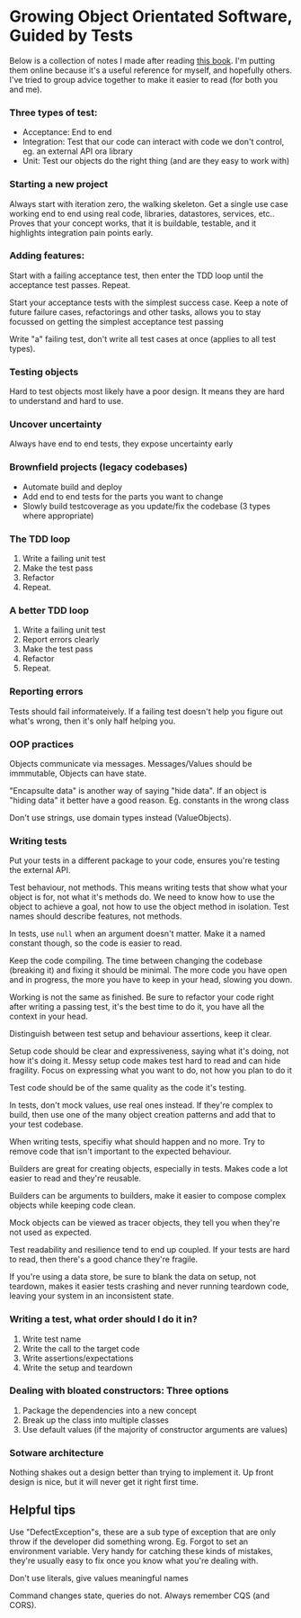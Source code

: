 # Growing Object Orientated Software, Guided by Tests

Below is a collection of notes I made after reading [this book](http://www.growing-object-oriented-software.com/). I'm putting them online because it's a useful reference for myself, and hopefully others. I've tried to group advice together to make it easier to read (for both you and me). 

### Three types of test:
- Acceptance: End to end
- Integration: Test that our code can interact with code we don't control, eg. an external API ora library
- Unit: Test our objects do the right thing (and are they easy to work with)

### Starting a new project
Always start with iteration zero, the walking skeleton. Get a single use case working end to end using real code, libraries, datastores, services, etc.. Proves that your concept works, that it is buildable, testable, and it highlights integration pain points early.

### Adding features:
Start with a failing acceptance test, then enter the TDD loop until the acceptance test passes. Repeat.

Start your acceptance tests with the simplest success case. Keep a note of future failure cases, refactorings and other tasks, allows you to stay focussed on getting the simplest acceptance test passing

Write "a" failing test, don't write all test cases at once (applies to all test types).

### Testing objects
Hard to test objects most likely have a poor design. It means they are hard to understand and hard to use.

### Uncover uncertainty
Always have end to end tests, they expose uncertainty early

### Brownfield projects (legacy codebases)
- Automate build and deploy
- Add end to end tests for the parts you want to change
- Slowly build testcoverage as you update/fix the codebase (3 types where appropriate) 

### The TDD loop
1. Write a failing unit test
2. Make the test pass
3. Refactor
4. Repeat.

### A better TDD loop
1. Write a failing unit test
2. Report errors clearly
3. Make the test pass
4. Refactor
5. Repeat.

### Reporting errors
Tests should fail informateively. If a failing test doesn't help you figure out what's wrong, then it's only half helping you.

### OOP practices
Objects communicate via messages. Messages/Values should be immmutable, Objects can have state.

"Encapsulte data" is another way of saying "hide data". If an object is "hiding data" it better have a good reason. Eg. constants in the wrong class

Don't use strings, use domain types instead (ValueObjects).

### Writing tests

Put your tests in a different package to your code, ensures you're testing the external API.

Test behaviour, not methods. This means writing tests that show what your object is for, not what it's methods do. We need to know how to use the object to achieve a goal, not how to use the object method in isolation. Test names should describe features, not methods.

In tests, use `null` when an argument doesn't matter. Make it a named constant though, so the code is easier to read.

Keep the code compiling. The time between changing the codebase (breaking it) and fixing it should be minimal. The more code you have open and in progress, the more you have to keep in your head, slowing you down.

Working is not the same as finished. Be sure to refactor your code right after writing a passing test, it's the best time to do it, you have all the context in your head.

Distinguish between test setup and behaviour assertions, keep it clear.

Setup code should be clear and expressiveness, saying what it's doing, not how it's doing it. Messy setup code makes test hard to read and can hide fragility. Focus on expressing what you want to do, not how you plan to do it

Test code should be of the same quality as the code it's testing. 

In tests, don't mock values, use real ones instead. If they're complex to build, then use one of the many object creation patterns and add that to your test codebase.

When writing tests, specifiy what should happen and no more. Try to remove code that isn't important to the expected behaviour.

Builders are great for creating objects, especially in tests. Makes code a lot easier to read and they're reusable.

Builders can be arguments to builders, make it easier to compose complex objects while keeping code clean.

Mock objects can be viewed as tracer objects, they tell you when they're not used as expected.

Test readability and resilience tend to end up coupled. If your tests are hard to read, then there's a good chance they're fragile.

If you're using a data store, be sure to blank the data on setup, not teardown, makes it easier tests crashing and never running teardown code, leaving your system in an inconsistent state.

### Writing a test, what order should I do it in?
1. Write test name
2. Write the call to the target code
3. Write assertions/expectations
4. Write the setup and teardown

### Dealing with bloated constructors: Three options
1. Package the dependencies into a new concept
2. Break up the class into multiple classes
3. Use default values (if the majority of constructor arguments are values)

### Sotware architecture
Nothing shakes out a design better than trying to implement it. Up front design is nice, but it will never get it right first time.

## Helpful tips
Use "DefectException"s, these are a sub type of exception that are only throw if the developer did something wrong. Eg. Forgot to set an environment variable. Very handy for catching these kinds of mistakes, they're usually easy to fix once you know what you're dealing with.

Don't use literals, give values meaningful names

Command changes state, queries do not. Always remember CQS (and CORS).

